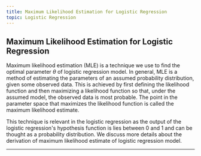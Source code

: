 ```yaml
---
title: Maximum Likelihood Estimation for Logistic Regression
topic: Logistic Regression
---
```


## Maximum Likelihood Estimation for Logistic Regression

Maximum likelihood estimation (MLE) is a technique we use to find the optimal parameter $\theta$ of logistic regression model. In general, MLE is a method of estimating the parameters of an assumed probability distribution, given some observed data. This is achieved by first defining the likelihood function and then maximizing a likelihood function so that, under the assumed model, the observed data is most probable. The point in the parameter space that maximizes the likelihood function is called the maximum likelihood estimate. 

This technique is relevant in the logistic regression as the output of the logistic regression's hypothesis function is lies between $0$ and $1$ and can be thought as a probability distribution. We discuss more details about the derivation of maximum likelihood estimate of logistic regression model.

---

